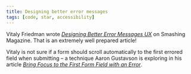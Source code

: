 ```yaml
---
title: Designing better error messages
tags: [code, star, accessibility]
---
```

Vitaly Friedman wrote [<cite>Designing Better Error Messages UX</cite>](https://www.smashingmagazine.com/2022/08/error-messages-ux-design/) on Smashing Magazine. That is an extremely well prepared article! 

Vitaly is not sure if a form should scroll automatically to the first errored field when submitting – a technique Aaron Gustavson is exploring in his article  [<cite>Bring Focus to the First Form Field with an Error</cite>](https://www.aaron-gustafson.com/notebook/bring-focus-to-the-first-form-field-with-an-error/).

